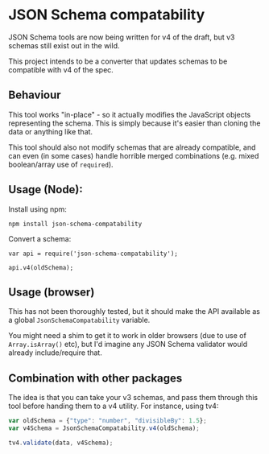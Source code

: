 # JSON Schema compatability

JSON Schema tools are now being written for v4 of the draft, but v3 schemas still exist out in the wild.

This project intends to be a converter that updates schemas to be compatible with v4 of the spec.

## Behaviour

This tool works "in-place" - so it actually modifies the JavaScript objects representing the schema.  This is simply because it's easier than cloning the data or anything like that.

This tool should also not modify schemas that are already compatible, and can even (in some cases) handle horrible merged combinations (e.g. mixed boolean/array use of `required`).

## Usage (Node):

Install using npm:

```shell
npm install json-schema-compatability
```

Convert a schema:

```
var api = require('json-schema-compatability');

api.v4(oldSchema);
```

## Usage (browser)

This has not been thoroughly tested, but it should make the API available as a global `JsonSchemaCompatability` variable.

You might need a shim to get it to work in older browsers (due to use of `Array.isArray()` etc), but I'd imagine any JSON Schema validator would already include/require that.

## Combination with other packages

The idea is that you can take your v3 schemas, and pass them through this tool before handing them to a v4 utility.  For instance, using tv4:

```javascript
var oldSchema = {"type": "number", "divisibleBy": 1.5};
var v4Schema = JsonSchemaCompatability.v4(oldSchema);

tv4.validate(data, v4Schema);
```